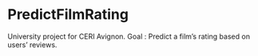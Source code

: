 # PredictFilmRating
University project for CERI Avignon. 
Goal : Predict a film’s rating based on users’ reviews.

